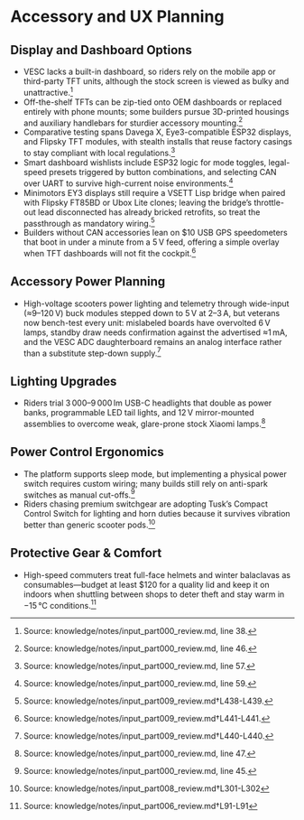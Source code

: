 # Accessory and UX Planning

## Display and Dashboard Options

- VESC lacks a built-in dashboard, so riders rely on the mobile app or third-party TFT units, although the stock screen is viewed as bulky and unattractive.[^dashboard_gap]
- Off-the-shelf TFTs can be zip-tied onto OEM dashboards or replaced entirely with phone mounts; some builders pursue 3D-printed housings and auxiliary handlebars for sturdier accessory mounting.[^tft_mounts]
- Comparative testing spans Davega X, Eye3-compatible ESP32 displays, and Flipsky TFT modules, with stealth installs that reuse factory casings to stay compliant with local regulations.[^display_comparison]
- Smart dashboard wishlists include ESP32 logic for mode toggles, legal-speed presets triggered by button combinations, and selecting CAN over UART to survive high-current noise environments.[^smart_dash_roadmap]
- Minimotors EY3 displays still require a VSETT Lisp bridge when paired with Flipsky FT85BD or Ubox Lite clones; leaving the bridge’s throttle-out lead disconnected has already bricked retrofits, so treat the passthrough as mandatory wiring.[^ey3_bridge]
- Builders without CAN accessories lean on $10 USB GPS speedometers that boot in under a minute from a 5 V feed, offering a simple overlay when TFT dashboards will not fit the cockpit.[^usb_gps]

## Accessory Power Planning

- High-voltage scooters power lighting and telemetry through wide-input (≈9–120 V) buck modules stepped down to 5 V at 2–3 A, but veterans now bench-test every unit: mislabeled boards have overvolted 6 V lamps, standby draw needs confirmation against the advertised ≈1 mA, and the VESC ADC daughterboard remains an analog interface rather than a substitute step-down supply.[^hv_buck]

## Lighting Upgrades

- Riders trial 3 000–9 000 lm USB-C headlights that double as power banks, programmable LED tail lights, and 12 V mirror-mounted assemblies to overcome weak, glare-prone stock Xiaomi lamps.[^lighting_tests]

## Power Control Ergonomics

- The platform supports sleep mode, but implementing a physical power switch requires custom wiring; many builds still rely on anti-spark switches as manual cut-offs.[^sleep_wiring]
- Riders chasing premium switchgear are adopting Tusk’s Compact Control Switch for lighting and horn duties because it survives vibration better than generic scooter pods.[^tusk_switch]

## Protective Gear & Comfort

- High-speed commuters treat full-face helmets and winter balaclavas as consumables—budget at least $120 for a quality lid and keep it on indoors when shuttling between shops to deter theft and stay warm in −15 °C conditions.[^winter-helmets]

[^dashboard_gap]: Source: knowledge/notes/input_part000_review.md, line 38.
[^tft_mounts]: Source: knowledge/notes/input_part000_review.md, line 46.
[^display_comparison]: Source: knowledge/notes/input_part000_review.md, line 57.
[^smart_dash_roadmap]: Source: knowledge/notes/input_part000_review.md, line 59.
[^lighting_tests]: Source: knowledge/notes/input_part000_review.md, line 47.
[^sleep_wiring]: Source: knowledge/notes/input_part000_review.md, line 45.
[^winter-helmets]: Source: knowledge/notes/input_part006_review.md†L91-L91
[^ey3_bridge]: Source: knowledge/notes/input_part009_review.md†L438-L439.
[^usb_gps]: Source: knowledge/notes/input_part009_review.md†L441-L441.
[^hv_buck]: Source: knowledge/notes/input_part009_review.md†L440-L440.
[^tusk_switch]: Source: knowledge/notes/input_part008_review.md†L301-L302
